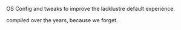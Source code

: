 OS Config and tweaks to improve the lacklustre default experience.

compiled over the years, because we forget. 